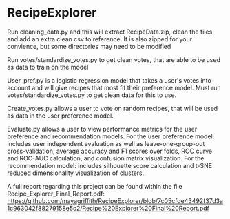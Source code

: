 # RecipeExplorer


Run cleaning_data.py and this will extract RecipeData.zip, clean the files and add an extra clean csv to reference.
It is also zipped for your convience, but some directories may need to be modified

Run votes/standardize_votes.py to get clean votes, that are able to be used as data to train on the model

User_pref.py is a logistic regression model that takes a user's votes into account and will give recipes that most fit their preference model. Must run votes/standardize_votes.py to get clean data for this to use.

Create_votes.py allows a user to vote on random recipes, that will be used as data in the user preference model.

Evaluate.py allows a user to view performance metrics for the user preference and recommendation models. For the user preference model: includes user independent evaluation as well as leave-one-group-out cross-validation, average accuracy and F1 scores over folds, ROC curve and ROC-AUC calculation, and confusion matrix visualization. For the recommendation model: includes silhouette score calculation and t-SNE reduced dimensionality visualization of clusters.

A full report regarding this project can be found within the file Recipe_Explorer_Final_Report.pdf: https://github.com/mayagriffith/RecipeExplorer/blob/7c05cfde43492f37d3a1c963042f88279158e5c2/Recipe%20Explorer%20Final%20Report.pdf
